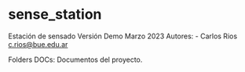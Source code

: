 # sense_station
Estación de sensado
Versión Demo Marzo 2023
Autores: 
		- Carlos Rios	c.rios@bue.edu.ar

Folders
DOCs: Documentos del proyecto.

